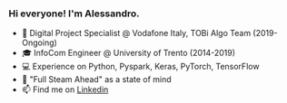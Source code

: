 ### Hi everyone! I'm Alessandro.

- 🏢 Digital Project Specialist @ Vodafone Italy, TOBi Algo Team (2019-Ongoing)
- 🎓 InfoCom Engineer @ University of Trento (2014-2019)
- 💻 Experience on Python, Pyspark, Keras, PyTorch, TensorFlow
- 🚀 "Full Steam Ahead" as a state of mind
- 📫 Find me on [Linkedin](https://it.linkedin.com/in/alessandro-cervellera-5a749912a)
